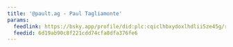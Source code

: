 ```yaml
---
title: '@pault.ag - Paul Tagliamonte'
params:
  feedlink: https://bsky.app/profile/did:plc:cqiclhbxydoxlhdlii5ze45g/rss
  feedid: 6d19ab90c8f221cdd74cfa8dfa376fe6
---
```

